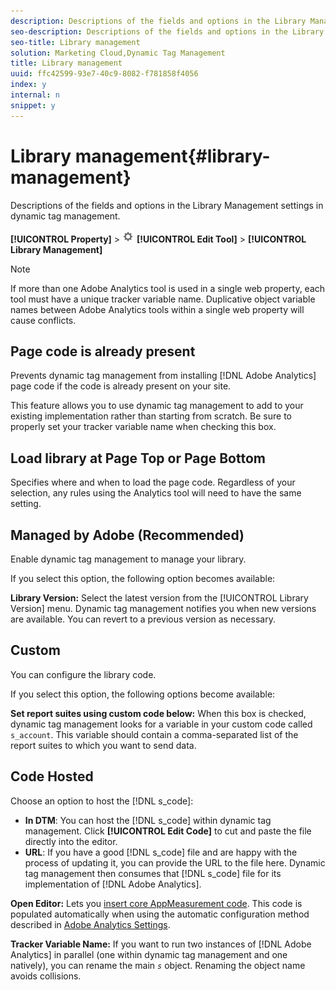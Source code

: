 ```yaml
---
description: Descriptions of the fields and options in the Library Management settings in dynamic tag management.
seo-description: Descriptions of the fields and options in the Library Management settings in dynamic tag management.
seo-title: Library management
solution: Marketing Cloud,Dynamic Tag Management
title: Library management
uuid: ffc42599-93e7-40c9-8082-f781858f4056
index: y
internal: n
snippet: y
---
```


# Library management{#library-management}

Descriptions of the fields and options in the Library Management settings in dynamic tag management.

 **[!UICONTROL Property]** > ![](assets/settings_gear.png) **[!UICONTROL Edit Tool]** > **[!UICONTROL Library Management]**

>[!NOTE]
>
>If more than one Adobe Analytics tool is used in a single web property, each tool must have a unique tracker variable name. Duplicative object variable names between Adobe Analytics tools within a single web property will cause conflicts.

## Page code is already present

Prevents dynamic tag management from installing [!DNL Adobe Analytics] page code if the code is already present on your site.

This feature allows you to use dynamic tag management to add to your existing implementation rather than starting from scratch. Be sure to properly set your tracker variable name when checking this box.

## Load library at Page Top or Page Bottom

Specifies where and when to load the page code. Regardless of your selection, any rules using the Analytics tool will need to have the same setting.

## Managed by Adobe (Recommended)

Enable dynamic tag management to manage your library.

If you select this option, the following option becomes available:

**Library Version:** Select the latest version from the [!UICONTROL Library Version] menu. Dynamic tag management notifies you when new versions are available. You can revert to a previous version as necessary.

## Custom

You can configure the library code.

If you select this option, the following options become available:

**Set report suites using custom code below:** When this box is checked, dynamic tag management looks for a variable in your custom code called `s_account`. This variable should contain a comma-separated list of the report suites to which you want to send data.

## Code Hosted

Choose an option to host the [!DNL s_code]:

* **In DTM**: You can host the [!DNL s_code] within dynamic tag management. Click **[!UICONTROL Edit Code]** to cut and paste the file directly into the editor. 
* **URL**: If you have a good [!DNL s_code] file and are happy with the process of updating it, you can provide the URL to the file here. Dynamic tag management then consumes that [!DNL s_code] file for its implementation of [!DNL Adobe Analytics].

**Open Editor:**
Lets you [insert core AppMeasurement code](../tools-reference/analytics-dtm.md#section_E497974E41454C979A8C90A84E2FE537). This code is populated automatically when using the automatic configuration method described in [Adobe Analytics Settings](../tools-reference/analytics-dtm.md#concept_FBA6679A0B79490F8296437F11E5E4F8).

**Tracker Variable Name:**
If you want to run two instances of [!DNL Adobe Analytics] in parallel (one within dynamic tag management and one natively), you can rename the main *`s`* object. Renaming the object name avoids collisions. 
